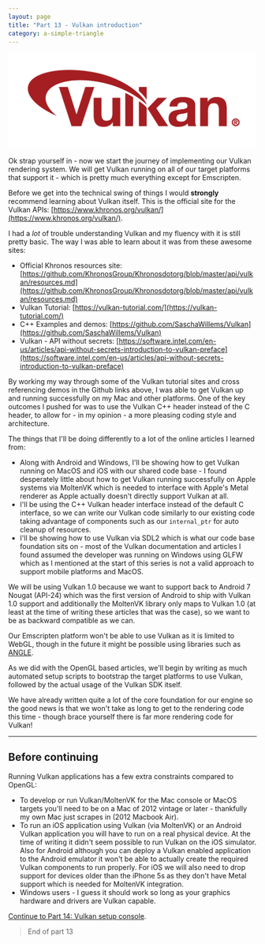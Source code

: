 ```yaml
---
layout: page
title: "Part 13 - Vulkan introduction"
category: a-simple-triangle
---
```


<img src="/images/ast/part-13/vulkan-logo.jpg" />

Ok strap yourself in - now we start the journey of implementing our Vulkan rendering system. We will get Vulkan running on all of our target platforms that support it - which is pretty much everything except for Emscripten.

Before we get into the technical swing of things I would **strongly** recommend learning about Vulkan itself. This is the official site for the Vulkan APIs: [https://www.khronos.org/vulkan/](https://www.khronos.org/vulkan/).

I had a *lot* of trouble understanding Vulkan and my fluency with it is still pretty basic. The way I was able to learn about it was from these awesome sites:

- Official Khronos resources site: [https://github.com/KhronosGroup/Khronosdotorg/blob/master/api/vulkan/resources.md](https://github.com/KhronosGroup/Khronosdotorg/blob/master/api/vulkan/resources.md)
- Vulkan Tutorial: [https://vulkan-tutorial.com/](https://vulkan-tutorial.com/)
- C++ Examples and demos: [https://github.com/SaschaWillems/Vulkan](https://github.com/SaschaWillems/Vulkan)
- Vulkan - API without secrets: [https://software.intel.com/en-us/articles/api-without-secrets-introduction-to-vulkan-preface](https://software.intel.com/en-us/articles/api-without-secrets-introduction-to-vulkan-preface)

By working my way through some of the Vulkan tutorial sites and cross referencing demos in the Github links above, I was able to get Vulkan up and running successfully on my Mac and other platforms. One of the key outcomes I pushed for was to use the Vulkan C++ header instead of the C header, to allow for - in my opinion - a more pleasing coding style and architecture.

<!-- excerpt -->

The things that I'll be doing differently to a lot of the online articles I learned from:

- Along with Android and Windows, I'll be showing how to get Vulkan running on MacOS and iOS with our shared code base - I found desperately little about how to get Vulkan running successfully on Apple systems via MoltenVK which is needed to interface with Apple's Metal renderer as Apple actually doesn't directly support Vulkan at all.
- I'll be using the C++ Vulkan header interface instead of the default C interface, so we can write our Vulkan code similarly to our existing code taking advantage of components such as our `internal_ptr` for auto cleanup of resources.
- I'll be showing how to use Vulkan via SDL2 which is what our code base foundation sits on - most of the Vulkan documentation and articles I found assumed the developer was running on Windows using GLFW which as I mentioned at the start of this series is not a valid approach to support mobile platforms and MacOS.

We will be using Vulkan 1.0 because we want to support back to Android 7 Nougat (API-24) which was the first version of Android to ship with Vulkan 1.0 support and additionally the MoltenVK library only maps to Vulkan 1.0 (at least at the time of writing these articles that was the case), so we want to be as backward compatible as we can.

Our Emscripten platform won't be able to use Vulkan as it is limited to WebGL, though in the future it might be possible using libraries such as [ANGLE](https://en.wikipedia.org/wiki/ANGLE_(software)).

As we did with the OpenGL based articles, we'll begin by writing as much automated setup scripts to bootstrap the target platforms to use Vulkan, followed by the actual usage of the Vulkan SDK itself.

We have already written quite a lot of the core foundation for our engine so the good news is that we won't take as long to get to the rendering code this time - though brace yourself there is far more rendering code for Vulkan!

<hr/>

## Before continuing

Running Vulkan applications has a few extra constraints compared to OpenGL:

- To develop or run Vulkan/MoltenVK for the Mac console or MacOS targets you'll need to be on a Mac of 2012 vintage or later - thankfully my own Mac just scrapes in (2012 Macbook Air).
- To run an iOS application using Vulkan (via MoltenVK) or an Android Vulkan application you will have to run on a real physical device. At the time of writing it didn't seem possible to run Vulkan on the iOS simulator. Also for Android although you can deploy a Vulkan enabled application to the Android emulator it won't be able to actually create the required Vulkan components to run properly. For iOS we will also need to drop support for devices older than the iPhone 5s as they don't have Metal support which is needed for MoltenVK integration.
- Windows users - I guess it should work so long as your graphics hardware and drivers are Vulkan capable.

[Continue to Part 14: Vulkan setup console](/a-simple-triangle/2019/06/09/part-14).

> End of part 13
